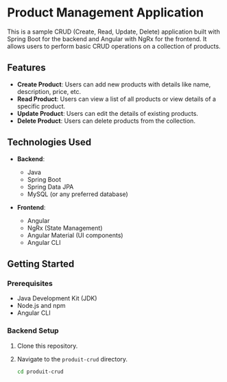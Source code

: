 # Product Management Application

This is a sample CRUD (Create, Read, Update, Delete) application built with Spring Boot for the backend and Angular with NgRx for the frontend. It allows users to perform basic CRUD operations on a collection of products.

## Features

- **Create Product**: Users can add new products with details like name, description, price, etc.
- **Read Product**: Users can view a list of all products or view details of a specific product.
- **Update Product**: Users can edit the details of existing products.
- **Delete Product**: Users can delete products from the collection.

## Technologies Used

- **Backend**:
  - Java
  - Spring Boot
  - Spring Data JPA
  - MySQL (or any preferred database)

- **Frontend**:
  - Angular
  - NgRx (State Management)
  - Angular Material (UI components)
  - Angular CLI
  
## Getting Started

### Prerequisites

- Java Development Kit (JDK)
- Node.js and npm
- Angular CLI

### Backend Setup

1. Clone this repository.

2. Navigate to the `produit-crud` directory.
   ```bash
   cd produit-crud

